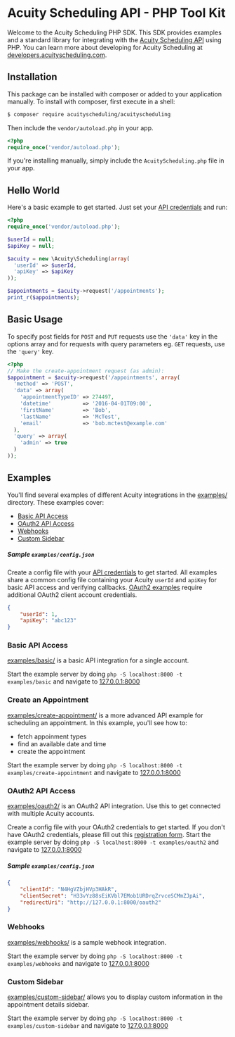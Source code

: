 # Acuity Scheduling API - PHP Tool Kit

Welcome to the Acuity Scheduling PHP SDK.  This SDK provides examples and a standard library for integrating with the [Acuity Scheduling API](https://acuityscheduling.com/) using PHP.  You can learn more about developing for Acuity Scheduling at [developers.acuityscheduling.com](https://developers.acuityscheduling.com/).

## Installation

This package can be installed with composer or added to your application manually.  To install with composer, first execute in a shell:

```sh
$ composer require acuityscheduling/acuityscheduling
```

Then include the `vendor/autoload.php` in your app.

```php
<?php
require_once('vendor/autoload.php');
```

If you're installing manually, simply include the `AcuityScheduling.php` file in your app.

## Hello World

Here's a basic example to get started.  Just set your [API credentials](https://secure.acuityscheduling.com/app.php?key=api&action=settings) and run:

```php
<?php
require_once('vendor/autoload.php');

$userId = null;
$apiKey = null;

$acuity = new \Acuity\Scheduling(array(
  'userId' => $userId,
  'apiKey' => $apiKey
));

$appointments = $acuity->request('/appointments');
print_r($appointments);
```
## Basic Usage
To specify post fields for `POST` and `PUT` requests use the `'data'` key in the options array and for requests with query parameters eg. `GET` requests, use the `'query'` key.
```php
<?php
// Make the create-appointment request (as admin):
$appointment = $acuity->request('/appointments', array(
  'method' => 'POST',
  'data' => array(
    'appointmentTypeID' => 274497,
    'datetime'          => '2016-04-01T09:00',
    'firstName'         => 'Bob',
    'lastName'          => 'McTest',
    'email'             => 'bob.mctest@example.com'
  ),
  'query' => array(
    'admin' => true
  )
));
```

## Examples

You'll find several examples of different Acuity integrations in the [examples/](examples/) directory.  These examples cover:
* [Basic API Access](#basic-api-access)
* [OAuth2 API Access](#oauth2-api-access)
* [Webhooks](#webhooks)
* [Custom Sidebar](#custom-sidebar)

##### Sample `examples/config.json`

Create a config file with your [API credentials](https://secure.acuityscheduling.com/app.php?key=api&action=settings) to get started.  All examples
share a common config file containing your Acuity `userId` and `apiKey` for basic API access and verifying callbacks.  [OAuth2 examples](#oauth2-api-access) require
additional OAuth2 client account credentials.

```json
{
	"userId": 1,
	"apiKey": "abc123"
}
```

### Basic API Access

[examples/basic/](examples/basic) is a basic API integration for a single account.

Start the example server by doing `php -S localhost:8000 -t examples/basic` and navigate to [127.0.0.1:8000](http://127.0.0.1:8000)

### Create an Appointment

[examples/create-appointment/](examples/create-appointment) is a more advanced API example for scheduling an appointment.  In this example, you'll see how to:

* fetch appoinment types
* find an available date and time
* create the appointment

Start the example server by doing `php -S localhost:8000 -t examples/create-appointment` and navigate to [127.0.0.1:8000](http://127.0.0.1:8000)

### OAuth2 API Access

[examples/oauth2/](examples/oauth2) is an OAuth2 API integration.  Use this to get connected with multiple Acuity accounts.

Create a config file with your OAuth2 credentials to get started.  If you don't have OAuth2 credentials, please fill out this [registration form](https://acuityscheduling.com/oauth2/register).
Start the example server by doing `php -S localhost:8000 -t examples/oauth2` and navigate to [127.0.0.1:8000](http://127.0.0.1:8000)

##### Sample `examples/config.json`
```json
{
	"clientId": "N4HgVZbjHVp3HAkR",
	"clientSecret": "H33vYz88sEiKVbl7EMob1URDrqZrvceSCMmZJpAi",
	"redirectUri": "http://127.0.0.1:8000/oauth2"
}
```

### Webhooks

[examples/webhooks/](examples/webhooks) is a sample webhook integration.

Start the example server by doing `php -S localhost:8000 -t examples/webhooks` and navigate to [127.0.0.1:8000](http://127.0.0.1:8000)

### Custom Sidebar

[examples/custom-sidebar/](examples/custom-sidebar) allows you to display custom information in the appointment details sidebar.

Start the example server by doing `php -S localhost:8000 -t examples/custom-sidebar` and navigate to [127.0.0.1:8000](http://127.0.0.1:8000)
